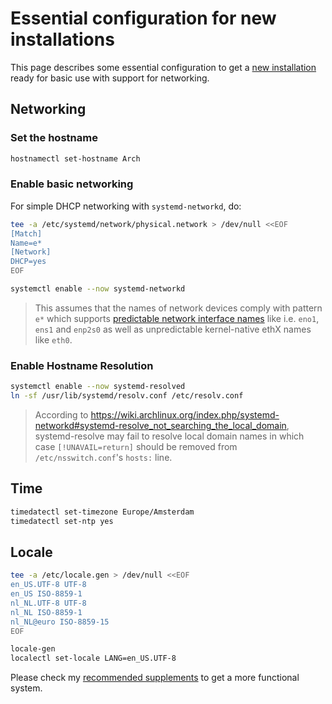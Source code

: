 # Essential configuration for new installations
This page describes some essential configuration to get a [new installation](../README.md) ready for basic use with support for networking.

## Networking
### Set the hostname
```bash
hostnamectl set-hostname Arch
```

### Enable basic networking
For simple DHCP networking with `systemd-networkd`, do:
```bash
tee -a /etc/systemd/network/physical.network > /dev/null <<EOF
[Match]
Name=e*
[Network]
DHCP=yes
EOF

systemctl enable --now systemd-networkd
```
> This assumes that the names of network devices comply with pattern `e*` which supports [predictable network interface names](https://www.freedesktop.org/wiki/Software/systemd/PredictableNetworkInterfaceNames/) like i.e. `eno1`, `ens1` and `enp2s0` as well as   unpredictable kernel-native ethX names like `eth0`.

### Enable Hostname Resolution
```bash
systemctl enable --now systemd-resolved
ln -sf /usr/lib/systemd/resolv.conf /etc/resolv.conf
```
> According to https://wiki.archlinux.org/index.php/systemd-networkd#systemd-resolve_not_searching_the_local_domain, systemd-resolve may fail to resolve local domain names in which case `[!UNAVAIL=return]` should be removed from `/etc/nsswitch.conf`'s `hosts:` line.

## Time
```bash
timedatectl set-timezone Europe/Amsterdam
timedatectl set-ntp yes
```

## Locale
```bash
tee -a /etc/locale.gen > /dev/null <<EOF
en_US.UTF-8 UTF-8
en_US ISO-8859-1
nl_NL.UTF-8 UTF-8
nl_NL ISO-8859-1
nl_NL@euro ISO-8859-15
EOF

locale-gen
localectl set-locale LANG=en_US.UTF-8
```

Please check my [recommended supplements](recommended-installation.md) to get a more functional system.
